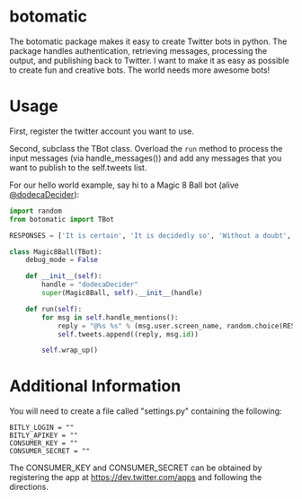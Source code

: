 botomatic
=========

The botomatic package makes it easy to create Twitter bots in python. The package handles authentication, 
retrieving messages, processing the output, and publishing back to Twitter. I want to make it as easy as possible
to create fun and creative bots. The world needs more awesome bots!

Usage
=====

First, register the twitter account you want to use.

Second, subclass the TBot class. Overload the ```run``` method to process the input messages (via handle_messages()) and add 
any messages that you want to publish to the self.tweets list.

For our hello world example, say hi to a Magic 8 Ball bot (alive [@dodecaDecider](https://twitter.com/dodecaDecider)):


```python
import random
from botomatic import TBot

RESPONSES = ['It is certain', 'It is decidedly so', 'Without a doubt', 'Yes definitely', 'You may rely on it', 'As I see it yes', 'Most likely', 'Outlook good', 'Yes', 'Signs point to yes', 'Reply hazy try again', 'Ask again later', 'Better not tell you now', 'Cannot predict now', 'Concentrate and ask again', 'Don\'t count on it', 'My reply is no', 'My sources say no', 'Outlook not so good', 'Very doubtful']

class Magic8Ball(TBot):
    debug_mode = False

    def __init__(self):
        handle = "dodecaDecider"
        super(Magic8Ball, self).__init__(handle)

    def run(self):
        for msg in self.handle_mentions():
            reply = "@%s %s" % (msg.user.screen_name, random.choice(RESPONSES))
            self.tweets.append((reply, msg.id))

        self.wrap_up()
```

Additional Information
======================
You will need to create a file called "settings.py" containing the following:
```
BITLY_LOGIN = ""
BITLY_APIKEY = ""
CONSUMER_KEY = ""
CONSUMER_SECRET = ""
```

The CONSUMER_KEY and CONSUMER_SECRET can be obtained by registering the app at https://dev.twitter.com/apps and following the directions.

